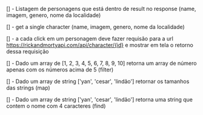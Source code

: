 [] - Listagem de personagens que está dentro de result no response (name, imagem, genero, nome da localidade)

[] - get a single character (name, imagem, genero, nome da localidade)

[] - a cada click em um personagem deve fazer requisão para a url https://rickandmortyapi.com/api/character/{id} e mostrar em tela o retorno dessa requisição

[] - Dado um array de [1, 2, 3, 4, 5, 6, 7, 8, 9, 10] retorna um array de número apenas com os números acima de 5 (filter)

[] - Dado um array de string ['yan', 'cesar', 'lindão'] retornar os tamanhos das strings (map)

[] - Dado um array de string ['yan', 'cesar', 'lindão'] retorna uma string que contem o nome com 4 caracteres (find)
